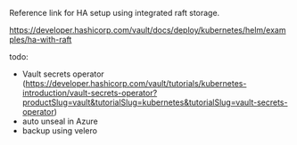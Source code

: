 Reference link for HA setup using integrated raft storage.

https://developer.hashicorp.com/vault/docs/deploy/kubernetes/helm/examples/ha-with-raft

todo:

- Vault secrets operator (https://developer.hashicorp.com/vault/tutorials/kubernetes-introduction/vault-secrets-operator?productSlug=vault&tutorialSlug=kubernetes&tutorialSlug=vault-secrets-operator) 
- auto unseal in Azure
- backup using velero
